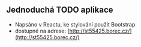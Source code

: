 
## Jednoduchá TODO aplikace 

- Napsáno v Reactu, ke stylování použit Bootstrap
- dostupné na adrese: [http://st55425.borec.cz/](http://st55425.borec.cz/)
